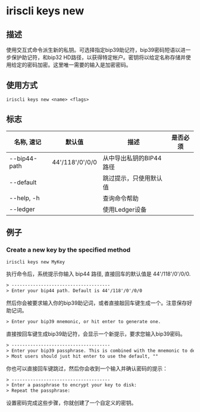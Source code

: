 # iriscli keys new

## 描述

使用交互式命令派生新的私钥。可选择指定bip39助记符，bip39密码短语以进一步保护助记符，和bip32 HD路径，以获得特定帐户。密钥将以给定名称存储并使用给定的密码加密。这里唯一需要的输入是加密密码。

## 使用方式

```
iriscli keys new <name> <flags>
```

## 标志

| 名称, 速记    | 默认值           | 描述                  | 是否必须 |
| ------------ | --------------- | -------------------- | ------- |
| --bip44-path | 44'/118'/0'/0/0 | 从中导出私钥的BIP44路径 |         |
| --default    |                 | 跳过提示，只使用默认值  |          |
| --help, -h   |                 | 查询命令帮助           |         |
| --ledger     |                 | 使用Ledger设备        |         |

## 例子

### Create a new key by the specified method

```shell
iriscli keys new MyKey
```

执行命令后，系统提示你输入 bip44 路径, 直接回车的默认值是 44'/118'/0'/0/0.

```txt
> -------------------------------------
> Enter your bip44 path. Default is 44'/118'/0'/0/0
```

然后你会被要求输入你的bip39助记词，或者直接敲回车键生成一个。注意保存好助记词。

```txt
> Enter your bip39 mnemonic, or hit enter to generate one.
```

直接按回车键生成bip39助记符，会显示一个新提示，要求您输入bip39密码。

```txt
> -------------------------------------
> Enter your bip39 passphrase. This is combined with the mnemonic to derive the seed
> Most users should just hit enter to use the default, ""
```

你也可以直接回车键跳过，然后你会收到一个输入并确认密码的提示：

```txt
> -------------------------------------
> Enter a passphrase to encrypt your key to disk:
> Repeat the passphrase:
```

设置密码完成这些步骤，你就创建了一个自定义的密钥。